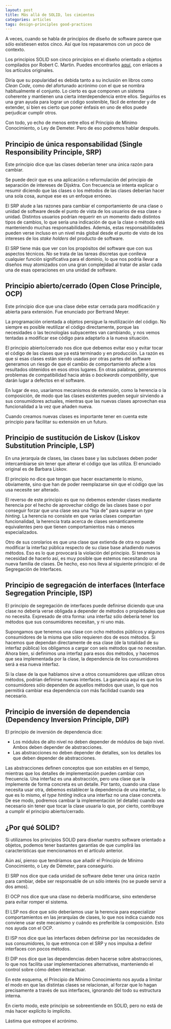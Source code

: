 ```yaml
---
layout: post
title: Más allá de SOLID, los cimientos
categories: articles
tags: design-principles good-practices
---
```


A veces, cuando se habla de principios de diseño de software parece que sólo existiesen estos cinco. Así que los repasaremos con un poco de contexto.

Los principios SOLID son cinco principios en el diseño orientado a objetos compilados por Robert C. Martin. Puedes encontrarlos [aquí](http://butunclebob.com/ArticleS.UncleBob.PrinciplesOfOod), con enlaces a los artículos originales.

Diría que su popularidad es debida tanto a su inclusión en libros como *Clean Code*, como del afortunado acrónimo con el que se nombra habitualmente el conjunto. Lo cierto es que componen un sistema coherente y mantienen una cierta interdependencia entre ellos. Seguirlos es una gran ayuda para lograr un código sostenible, fácil de entender y de extender, si bien es cierto que poner énfasis en uno de ellos puede perjudicar cumplir otros.

Con todo, yo echo de menos entre ellos el Principio de Mínimo Conocimiento, o Ley de Demeter. Pero de eso podremos hablar después.

## Principio de única responsabilidad (Single Responsibility Principle, SRP)

Este principio dice que las clases deberían tener una única razón para cambiar.

Se puede decir que es una aplicación o reformulación del principio de separación de intereses de Dijsktra. Con frecuencia se intenta explicar o resumir diciendo que las clases o los métodos de las clases deberían hacer una sola cosa, aunque ese es un enfoque erróneo. 

El SRP alude a las razones para cambiar el comportamiento de una clase o unidad de software desde el punto de vista de los usuarios de esa clase o unidad. Distintos usuarios podrían requerir en un momento dado distintos tipos de cambios, lo que sería una indicación de que la clase o método está manteniendo muchas responsabilidades. Además, estas responsabilidades pueden verse incluso en un nivel más global desde el punto de visto de los intereses de los *stake holders* del producto de software.

El SRP tiene más que ver con los propósitos del software que con sus aspectos técnicos. No se trata de las tareas discretas que conlleva cualquier función significativa para el dominio, lo que nos podría llevar a diseños muy atomizados con una gran complejidad al tratar de aislar cada una de esas operaciones en una unidad de software.

## Principio abierto/cerrado (Open Close Principle, OCP)

Este principio dice que una clase debe estar cerrada para modificación y abierta para extensión. Fue enunciado por Bertrand Meyer.

La programación orientada a objetos persigue la reutilización del código. No siempre es posible reutilizar el código directamente, porque las necesidades o las tecnologías subyacentes van cambiando, y nos vemos tentadas a modificar ese código para adaptarlo a la nueva situación.

El principio abierto/cerrado nos dice que debemos evitar eso y evitar tocar el código de las clases que ya está terminado y en producción. La razón es que si esas clases están siendo usadas por otras partes del software generamos un riesgo de que el cambio de comportamiento afecte a los resultados obtenidos en esos otros lugares. En otras palabras, generaremos problemas de compatibilidad hacia atrás o *backwards compatibility*, que darán lugar a defectos en el software.

En lugar de eso, usaríamos mecanismos de extensión, como la herencia o la composición, de modo que las clases existentes pueden seguir sirviendo a sus consumidores actuales, mientras que las nuevas clases aprovechan esa funcionalidad a la vez que añaden nueva.

Cuando creamos nuevas clases es importante tener en cuenta este principio para facilitar su extensión en un futuro.

## Principio de sustitución de Liskov (Liskov Substitution Principle, LSP)

En una jerarquía de clases, las clases base y las subclases deben poder intercambiarse sin tener que alterar el código que las utiliza. El enunciado original es de Barbara Liskov.

El principio no dice que tengan que hacer exactamente lo mismo, obviamente, sino que han de poder reemplazarse sin que el código que las usa necesite ser alterado.

El reverso de este principio es que no debemos extender clases mediante herencia por el hecho de aprovechar código de las clases base o por conseguir forzar que una clase sea una "hija de" para superar un *type hinting*. La herencia no consiste en que varias clases compartan funcionalidad, la herencia trata acerca de clases semánticamente equivalentes pero que tienen comportamientos más o menos especializados.

Otro de sus corolarios es que una clase que extienda de otra no puede modificar la interfaz pública respecto de su clase base añadiendo nuevos métodos. Eso es lo que provocará la violación del principio. Si tenemos la necesidad de hacerlo así, es muy posible que estemos necesitando una nueva familia de clases. De hecho, eso nos lleva al siguiente principio: el de Segregación de Interfaces.

## Principio de segregación de interfaces (Interface Segregation Principle, ISP)

El principio de segregación de interfaces puede definirse diciendo que una clase no debería verse obligada a depender de métodos o propiedades que no necesita. Expresado de otra forma: una interfaz sólo debería tener los métodos que sus consumidores necesitan, y ni uno más. 

Supongamos que tenemos una clase con ocho métodos públicos y algunos consumidores de la misma que sólo requieren dos de esos métodos. Si hacemos que dependan directamente de esa clase (de la totalidad de su interfaz pública) los obligamos a cargar con seis métodos que no necesitan. Ahora bien, si definimos una interfaz para esos dos métodos, y hacemos que sea implementada por la clase, la dependencia de los consumidores será a esa nueva interfaz.

Si la clase de la que hablamos sirve a otros consumidores que utilizan otros métodos, podrían definirse nuevas interfaces. La ganancia aquí es que los consumidores sólo dependen de aquellos métodos que usan, lo que nos permitirá cambiar esa dependencia con más facilidad cuando sea necesario.

## Principio de inversión de dependencia (Dependency Inversion Principle, DIP)

El principio de inversión de dependencia dice:

* Los módulos de alto nivel no deben depender de módulos de bajo nivel. Ambos deben depender de abstracciones.
* Las abstracciones no deben depender de detalles, son los detalles los que deben depender de abstracciones.

Las abstracciones definen conceptos que son estables en el tiempo, mientras que los detalles de implementación pueden cambiar con frecuencia. Una interfaz es una abstracción, pero una clase que la implemente de forma concreta es un detalle. Por tanto, cuando una clase necesita usar otra, debemos establecer la dependencia de una interfaz, o lo que es lo mismo, el *type hinting* indica una interfaz no una clase concreta. De ese modo, podremos cambiar la implementación (el detalle) cuando sea necesario sin tener que tocar la clase usuaria lo que, por cierto, contribuye a cumplir el principio abierto/cerrado.

## ¿Por qué SOLID?

Si utilizamos los principios SOLID para diseñar nuestro software orientado a objetos, podemos tener bastantes garantías de que cumplirá las características que mencionamos en el artículo anterior.

Aún así, pienso que tendríamos que añadir el Principio de Mínimo Conocimiento, o Ley de Démeter, para conseguirlo. 

El SRP nos dice que cada unidad de software debe tener una única razón para cambiar, debe ser responsable de un sólo interés (no se puede servir a dos amos).

El OCP nos dice que una clase no debería modificarse, sino extenderse para evitar romper el sistema.

El LSP nos dice que sólo deberíamos usar la herencia para especializar comportamientos en las jerarquías de clases, lo que nos indica cuando nos conviene usar este mecanismo y cuándo es preferible la composición. Esto nos ayuda con el OCP.

El ISP nos dice que las interfaces deben definirse por las necesidades de sus consumidores, lo que entronca con el SRP y nos impulsa a definir interfaces con pocos métodos.

El DIP nos dice que las dependencias deben hacerse sobre abstracciones, lo que nos facilita usar implementaciones alternativas, manteniendo el control sobre cómo deben interactuar.

En este esquema, el Principio de Mínimo Conocimiento nos ayuda a limitar el modo en que las distintas clases se relacionan, al forzar que lo hagan precisamente a través de sus interfaces, ignorando del todo su estructura interna.

En cierto modo, este principio se sobreentiende en SOLID, pero no está de más hacer explícito lo implícito.

Lástima que estropee el acrónimo.
